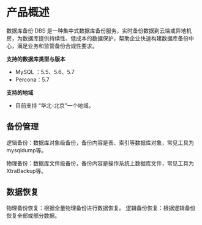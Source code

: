 # 产品概述

数据库备份 DBS 是一种集中式数据库备份服务，实时备份数据到云端或异地机房，为数据库提供持续性、低成本的数据保护，帮助企业快速构建数据库备份中心，满足业务和监管备份合规性要求。

**支持的数据库类型与版本**

- MySQL ：5.5、5.6、5.7
- Percona：5.7


**支持的地域**

- 目前支持 “华北-北京”一个地域。 


## 备份管理

逻辑备份：数据库对象级备份，备份内容是表、索引等数据库对象，常见工具为mysqldump等。

物理备份：数据库文件级备份，备份内容是操作系统上数据库文件，常见工具为XtraBackup等。

## 数据恢复

物理备份恢复：根据全量物理备份进行数据恢复。
逻辑备份恢复：根据逻辑备份恢复全部或部分数据。
